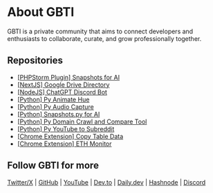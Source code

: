 # About GBTI

GBTI is a private  community that aims to connect developers and enthusiasts to collaborate, curate, and grow professionally together. 

## Repositories

* [[PHPStorm Plugin] Snapshots for AI](https://github.com/gbti-labs/phpstorm-snapshots-for-ai/)
* [[NextJS] Google Drive Directory](https://github.com/gbti-labs/nextjs-google-drive-directory)
* [[NodeJS] ChatGPT Discord Bot](https://github.com/gbti-labs/nodejs-chatgpt-discord-bot)
* [[Python] Py Animate Hue](https://github.com/gbti-labs/py-animate-hue)
* [[Python] Py Audio Capture](https://github.com/gbti-labs/py-audio-capture)
* [[Python] Snapshots.py for AI](https://github.com/gbti-labs/snapshots-for-ai)
* [[Python] Py Domain Crawl and Compare Tool](https://github.com/gbti-labs/py-domain-crawler-and-comparison-tool)
* [[Python] Py YouTube to Subreddit](https://github.com/gbti-labs/py-youtube-to-subreddit)
* [[Chrome Extension] Copy Table Data](https://github.com/gbti-labs/chrome-extension-copy-table-data)
* [[Chrome Extension] ETH Monitor](https://github.com/gbti-labs/chrome-extension-eth-monitor)

## Follow GBTI for more


[Twitter/X](https://twitter.com/gbtilabs) | [GitHub](https://github.com/gbti-labs) | [YouTube](https://www.youtube.com/channel/UCh4FjB6r4oWQW-QFiwqv-UA) | [Dev.to](https://dev.to/gbti) | [Daily.dev](https://dly.to/zfCriM6JfRF) | [Hashnode](https://gbti.hashnode.dev/) | [Discord](https://gbti.io)
